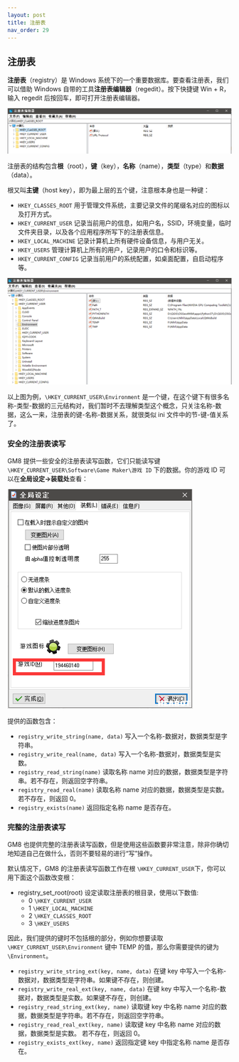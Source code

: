 ```yaml
---
layout: post
title: 注册表
nav_order: 29
---
```


## 注册表

**注册表**（registry）是 Windows 系统下的一个重要数据库。要查看注册表，我们可以借助 Windows 自带的工具**注册表编辑器**（regedit）。按下快捷键 Win + R，输入 regedit 后按回车，即可打开注册表编辑器。

![Regedit](/assets/images/registry/regedit.png)

注册表的结构包含**根**（root），**键**（key），**名称**（name），**类型**（type）和**数据**（data）。

根又叫**主键**（host key），即为最上层的五个键，注意根本身也是一种键：

* `HKEY_CLASSES_ROOT` 用于管理文件系统，主要记录文件的尾缀名对应的图标以及打开方式。
* `HKEY_CURRENT_USER` 记录当前用户的信息，如用户名，SSID，环境变量，临时文件夹目录，以及各个应用程序所写下的注册表信息。
* `HKEY_LOCAL_MACHINE` 记录计算机上所有硬件设备信息，与用户无关。
* `HKEY_USERS` 管理计算机上所有的用户，记录用户的口令和标识等。
* `HKEY_CURRENT_CONFIG` 记录当前用户的系统配置，如桌面配置，自启动程序等。

![Example](/assets/images/registry/example.png)

以上图为例，`\HKEY_CURRENT_USER\Environment` 是一个键，在这个键下有很多名称-类型-数据的三元结构对，我们暂时不去理解类型这个概念，只关注名称-数据，这么一来，注册表的键-名称-数据关系，就很类似 ini 文件中的节-键-值关系了。

### 安全的注册表读写

GM8 提供一些安全的注册表读写函数，它们只能读写键 `\HKEY_CURRENT_USER\Software\Game Maker\游戏 ID` 下的数据。你的游戏 ID 可以在**全局设定->装载处**查看：

![Game ID](/assets/images/registry/game_id.png)

提供的函数包含：

* `registry_write_string(name, data)` 写入一个名称-数据对，数据类型是字符串。
* `registry_write_real(name, data)` 写入一个名称-数据对，数据类型是实数。
* `registry_read_string(name)` 读取名称 name 对应的数据，数据类型是字符串。若不存在，则返回空字符串。
* `registry_read_real(name)` 读取名称 name 对应的数据，数据类型是实数。 若不存在，则返回 0。
* `registry_exists(name)` 返回指定名称 name 是否存在。

### 完整的注册表读写

GM8 也提供完整的注册表读写函数，但是使用这些函数要非常注意，除非你确切地知道自己在做什么，否则不要轻易的进行“写”操作。

默认情况下，GM8 的注册表读写函数工作在根 `\HKEY_CURRENT_USER`下，你可以用下面这个函数改变根：

* registry_set_root(root) 设定读取注册表的根目录，使用以下数值:
  * 0 `\HKEY_CURRENT_USER`
  * 1 `\HKEY_LOCAL_MACHINE`
  * 2 `\HKEY_CLASSES_ROOT`
  * 3 `\HKEY_USERS`

因此，我们提供的键时不包括根的部分，例如你想要读取 `\HKEY_CURRENT_USER\Environment` 键中 TEMP 的值，那么你需要提供的键为 `\Environment`。

* `registry_write_string_ext(key, name, data)` 在键 key 中写入一个名称-数据对，数据类型是字符串。如果键不存在，则创建。
* `registry_write_real_ext(key, name, data)` 在键 key 中写入一个名称-数据对，数据类型是实数。如果键不存在，则创建。
* `registry_read_string_ext(key, name)` 读取键 key 中名称 name 对应的数据，数据类型是字符串。若不存在，则返回空字符串。
* `registry_read_real_ext(key, name)` 读取键 key 中名称 name 对应的数据，数据类型是实数。 若不存在，则返回 0。
* `registry_exists_ext(key, name)` 返回指定键 key 中指定名称 name 是否存在。
